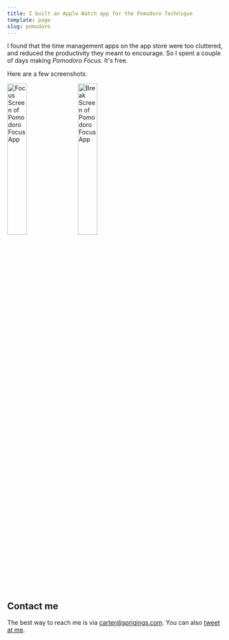 ```yaml
---
title: I built an Apple Watch app for the Pomodoro Technique
template: page
slug: pomodoro
---
```


I found that the time management apps on the app store were too cluttered, and reduced the productivity they meant to encourage. So I spent a couple of days making *Pomodoro Focus*. It's free.

Here are a few screenshots:

<img title="Focus Screen of Pomodoro Focus App" alt="Focus Screen of Pomodoro Focus App" src="/media/s4-44mm-screenshot-1.png" alt="drawing" style="margin-right: 2.5%; float: left; width:30%;"/>


<img title="Break Screen of Pomodoro Focus App" alt="Break Screen of Pomodoro Focus App" src="/media/s4-44mm-screenshot-3.png" alt="drawing" style="width:30%;"/>

## Contact me

The best way to reach me is via [carter@sprigings.com](mailto:carter@sprigings.com). You can also [tweet at me](https://twitter.com/cartersprigings).